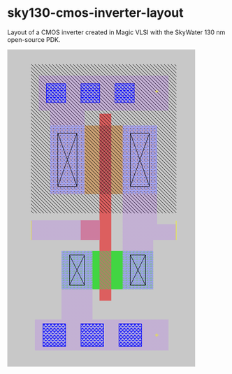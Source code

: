 # sky130-cmos-inverter-layout
Layout of a CMOS inverter created in Magic VLSI with the SkyWater 130 nm open-source PDK. 



![](/docs/inverter.png)